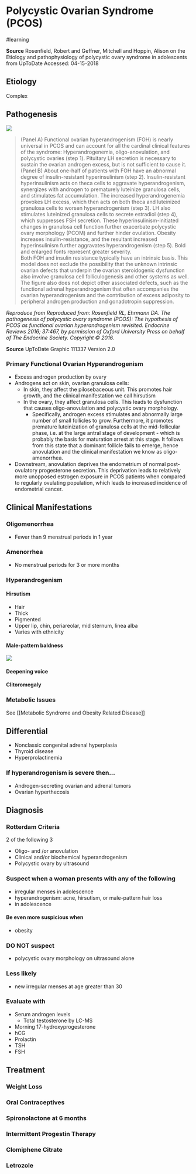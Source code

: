 # Polycystic Ovarian Syndrome (PCOS)
#learning

**Source** Rosenfield, Robert and Geffner, Mitchell and Hoppin, Alison on the Etiology and pathophysiology of polycystic ovary syndrome in adolescents from UpToDate Accessed: 04-15-2018

## Etiology
Complex
## Pathogenesis
![](Polycystic%20Ovarian%20Syndrome%20(PCOS)/8BD11021-77AD-41C5-B7A2-259E108540D4.png)
> (Panel A) Functional ovarian hyperandrogenism (FOH) is nearly universal in PCOS and can account for all the cardinal clinical features of the syndrome: Hyperandrogenemia, oligo-anovulation, and polycystic ovaries (step 1). Pituitary LH secretion is necessary to sustain the ovarian androgen excess, but is not sufficient to cause it.  
> (Panel B) About one-half of patients with FOH have an abnormal degree of insulin-resistant hyperinsulinism (step 2). Insulin-resistant hyperinsulinism acts on theca cells to aggravate hyperandrogenism, synergizes with androgen to prematurely luteinize granulosa cells, and stimulates fat accumulation. The increased hyperandrogenemia provokes LH excess, which then acts on both theca and luteinized granulosa cells to worsen hyperandrogenism (step 3). LH also stimulates luteinized granulosa cells to secrete estradiol (step 4), which suppresses FSH secretion. These hyperinsulinism-initiated changes in granulosa cell function further exacerbate polycystic ovary morphology (PCOM) and further hinder ovulation. Obesity increases insulin-resistance, and the resultant increased hyperinsulinism further aggravates hyperandrogenism (step 5). Bold and enlarged fonts represent greater severity.  
> Both FOH and insulin resistance typically have an intrinsic basis. This model does not exclude the possibility that the unknown intrinsic ovarian defects that underpin the ovarian steroidogenic dysfunction also involve granulosa cell folliculogenesis and other systems as well. The figure also does not depict other associated defects, such as the functional adrenal hyperandrogenism that often accompanies the ovarian hyperandrogenism and the contribution of excess adiposity to peripheral androgen production and gonadotropin suppression.  

_Reproduce from Reproduced from: Rosenfield RL, Ehrmann DA. The pathogenesis of polycystic ovary syndrome (PCOS): The hypothesis of PCOS as functional ovarian hyperandrogenism revisited. Endocrine Reviews 2016; 37:467, by permission of Oxford University Press on behalf of The Endocrine Society. Copyright © 2016._

**Source** UpToDate Graphic 111337 Version 2.0

### Primary Functional Ovarian Hyperandrogenism
* Excess androgen production by ovary
* Androgens act on skin, ovarian granulosa cells:
	* In skin, they affect the pilosebaceous unit. This promotes hair growth, and the clinical manifestation we call hirsutism
	* In the ovary, they affect granulosa cells. This leads to dysfunction that causes oligo-anovulation and polycystic ovary morphology.
		* Specifically, androgen excess stimulates and abnormally large number of small follicles to grow. Furthermore, it promotes premature luteinization of granulosa cells at the mid-follicular phase, i.e. at the large antral stage of development - which is probably the basis for maturation arrest at this stage. It follows from this state that a dominant follicle fails to emerge, hence anovulation and the clinical manifestation we know as oligo-amenorrhea.
* Downstream, anovulation deprives the endometrium of normal post-ovulatory progesterone secretion. This deprivation leads to relatively more unopposed estrogen exposure in PCOS patients when compared to regularly ovulating population, which leads to increased incidence of endometrial cancer.

## Clinical Manifestations
### Oligomenorrhea
* Fewer than 9 menstrual periods in 1 year

### Amenorrhea
* No menstrual periods for 3 or more months

### Hyperandrogenism
#### Hirsutism
* Hair
* Thick
* Pigmented
* Upper lip, chin, periareolar, mid sternum, linea alba
* Varies with ethnicity

#### Male-pattern baldness
![](Polycystic%20Ovarian%20Syndrome%20(PCOS)/1F84FB25-C4B5-4060-80B6-1DA6225B44C5.png)

#### Deepening voice
#### Clitoromegaly

### Metabolic Issues
See [[Metabolic Syndrome and Obesity Related Disease]]

## Differential
* Nonclassic congenital adrenal hyperplasia
* Thyroid disease
* Hyperprolactinemia

### If hyperandrogenism is severe then…
* Androgen-secreting ovarian and adrenal tumors
* Ovarian hyperthecosis

## Diagnosis
### Rotterdam Criteria
2 of the following 3

* Oligo- and /or anovulation
* Clinical and/or biochemical hyperandrogenism
* Polycystic ovary by ultrasound

### Suspect when a woman presents with any of the following
* irregular menses in adolescence
* hyperandrogenism: acne, hirsutism, or male-pattern hair loss
* in adolescence

#### Be even more suspicious when
* obesity	

### DO NOT suspect
* polycystic ovary morphology on ultrasound alone

### Less likely
* new irregular menses at age greater than 30

### Evaluate with
* Serum androgen levels
	* Total testosterone by LC-MS
* Morning 17-hydroxyprogesterone
* hCG
* Prolactin
* TSH
* FSH

## Treatment
### Weight Loss
### Oral Contraceptives
### Spironolactone at 6 months
### Intermittent Progestin Therapy
### Clomiphene Citrate
### Letrozole


